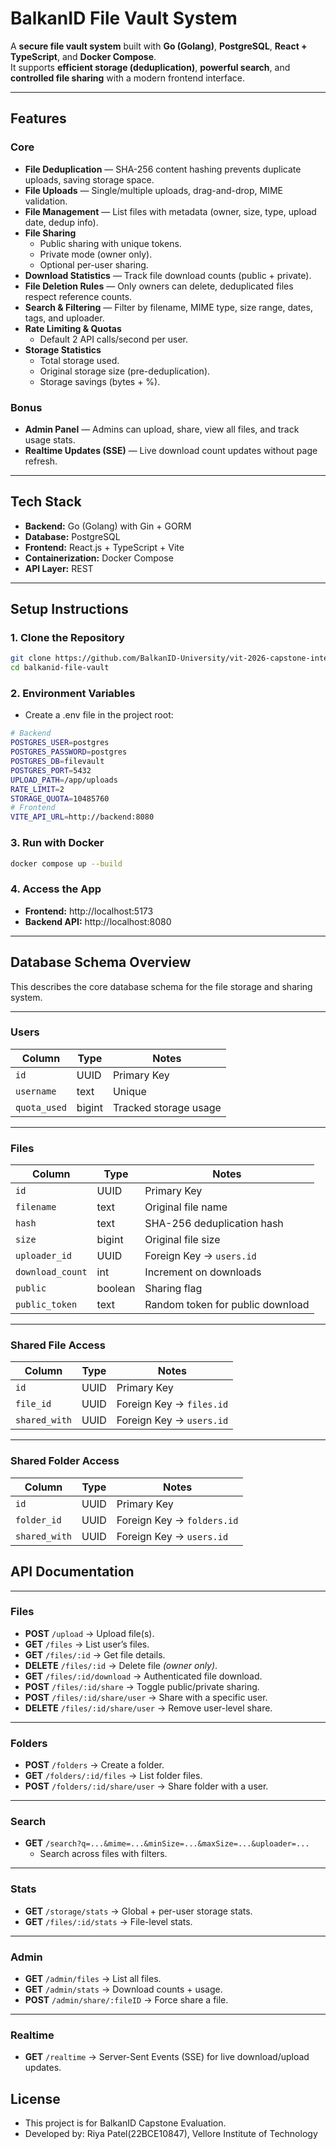 # BalkanID File Vault System  

A **secure file vault system** built with **Go (Golang)**, **PostgreSQL**, **React + TypeScript**, and **Docker Compose**.  
It supports **efficient storage (deduplication)**, **powerful search**, and **controlled file sharing** with a modern frontend interface.  

---

## Features

### Core
- **File Deduplication** — SHA-256 content hashing prevents duplicate uploads, saving storage space.
- **File Uploads** — Single/multiple uploads, drag-and-drop, MIME validation.
- **File Management** — List files with metadata (owner, size, type, upload date, dedup info).
- **File Sharing**  
  - Public sharing with unique tokens.  
  - Private mode (owner only).  
  - Optional per-user sharing.  
- **Download Statistics** — Track file download counts (public + private).
- **File Deletion Rules** — Only owners can delete, deduplicated files respect reference counts.
- **Search & Filtering** — Filter by filename, MIME type, size range, dates, tags, and uploader.
- **Rate Limiting & Quotas**  
  - Default 2 API calls/second per user.  
- **Storage Statistics**  
  - Total storage used.  
  - Original storage size (pre-deduplication).  
  - Storage savings (bytes + %).  

### Bonus
- **Admin Panel** — Admins can upload, share, view all files, and track usage stats.
- **Realtime Updates (SSE)** — Live download count updates without page refresh.

---

## Tech Stack

- **Backend:** Go (Golang) with Gin + GORM  
- **Database:** PostgreSQL  
- **Frontend:** React.js + TypeScript + Vite  
- **Containerization:** Docker Compose  
- **API Layer:** REST 

---

## Setup Instructions

### 1. Clone the Repository
```bash
git clone https://github.com/BalkanID-University/vit-2026-capstone-internship-hiring-task-riya9927
cd balkanid-file-vault 
```
### 2. Environment Variables
- Create a .env file in the project root:
```bash
# Backend
POSTGRES_USER=postgres
POSTGRES_PASSWORD=postgres
POSTGRES_DB=filevault
POSTGRES_PORT=5432
UPLOAD_PATH=/app/uploads
RATE_LIMIT=2
STORAGE_QUOTA=10485760  
# Frontend
VITE_API_URL=http://backend:8080
```
### 3. Run with Docker
```bash
docker compose up --build
```
### 4. Access the App
- **Frontend:** http://localhost:5173
- **Backend API:** http://localhost:8080

---

## Database Schema Overview

This describes the core database schema for the file storage and sharing system.

---

### Users
| Column      | Type  | Notes                     |
|-------------|-------|---------------------------|
| `id`        | UUID  | Primary Key               |
| `username`  | text  | Unique                    |
| `quota_used`| bigint| Tracked storage usage     |

---

### Files
| Column         | Type   | Notes                               |
|----------------|--------|-------------------------------------|
| `id`           | UUID   | Primary Key                         |
| `filename`     | text   | Original file name                  |
| `hash`         | text   | SHA-256 deduplication hash          |
| `size`         | bigint | Original file size                  |
| `uploader_id`  | UUID   | Foreign Key → `users.id`            |
| `download_count` | int  | Increment on downloads              |
| `public`       | boolean | Sharing flag                       |
| `public_token` | text   | Random token for public download    |

---

### Shared File Access
| Column       | Type  | Notes                         |
|--------------|-------|-------------------------------|
| `id`         | UUID  | Primary Key                   |
| `file_id`    | UUID  | Foreign Key → `files.id`      |
| `shared_with`| UUID  | Foreign Key → `users.id`      |

---

### Shared Folder Access
| Column       | Type  | Notes                         |
|--------------|-------|-------------------------------|
| `id`         | UUID  | Primary Key                   |
| `folder_id`  | UUID  | Foreign Key → `folders.id`    |
| `shared_with`| UUID  | Foreign Key → `users.id`      |

## API Documentation

---

### Files
- **POST** `/upload` → Upload file(s).  
- **GET** `/files` → List user’s files.  
- **GET** `/files/:id` → Get file details.  
- **DELETE** `/files/:id` → Delete file *(owner only)*.  
- **GET** `/files/:id/download` → Authenticated file download.  
- **POST** `/files/:id/share` → Toggle public/private sharing.  
- **POST** `/files/:id/share/user` → Share with a specific user.  
- **DELETE** `/files/:id/share/user` → Remove user-level share.  

---

### Folders
- **POST** `/folders` → Create a folder.  
- **GET** `/folders/:id/files` → List folder files.  
- **POST** `/folders/:id/share/user` → Share folder with a user.  

---

### Search
- **GET** `/search?q=...&mime=...&minSize=...&maxSize=...&uploader=...`  
  - Search across files with filters.  

---

### Stats
- **GET** `/storage/stats` → Global + per-user storage stats.  
- **GET** `/files/:id/stats` → File-level stats.  

---

### Admin
- **GET** `/admin/files` → List all files.  
- **GET** `/admin/stats` → Download counts + usage.  
- **POST** `/admin/share/:fileID` → Force share a file.  

---

### Realtime
- **GET** `/realtime` → Server-Sent Events (SSE) for live download/upload updates.  

## License

- This project is for BalkanID Capstone Evaluation.
- Developed by: Riya Patel(22BCE10847), Vellore Institute of Technology
